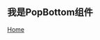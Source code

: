 ## 我是PopBottom组件
[Home](/)

<template>
  <boi-button @handleClick="handleOpen">打开浮层</boi-button>
  <pop-bottom
    :isShow="isShow"
    @handlePopClose="handlePopClose"
    title="我是标题"
  >我是浮层哈哈哈😄</pop-bottom>
</template>

<script>
  import PopBottom from '../../src/packages/pop-bottom';
  import Button from '../../src/packages/button';
  import '../../lib/styles/button.css';
  import '../../lib/styles/pop-bottom.css';
  export default {
    components: {
      'boi-button': Button,
      'pop-bottom': PopBottom,
    },
    data() {
      return {
        isShow: false,
      }
    },
    methods: {
      handlePopClose() {
        this.isShow = false;
      },
      handleOpen() {
        this.isShow = true;
      }
    }
  }
</script>